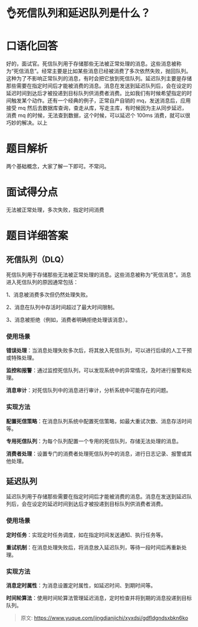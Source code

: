 # 👌死信队列和延迟队列是什么？

# 口语化回答
好的，面试官。死信队列用于存储那些无法被正常处理的消息。这些消息被称为“死信消息”。经常主要是比如某些消息已经被消费了多次依然失败，抛回队列。这种为了不影响正常队列的消息，有时会把它放到死信队列。延迟队列主要是存储那些需要在指定时间后才能被消费的消息。消息在发送到延迟队列后，会在设定的延迟时间到达后才被投递到目标队列供消费者消费。比如我们有时候希望指定的时间触发某个动作。还有一个经典的例子，正常自产自销的 mq，发送消息后，应用接受 mq 然后去数据库查询，查走从库，写走主库，有时候因为主从同步延迟，消费 mq 的时候，无法查到数据，这个时候，可以延迟个 100ms 消费，就可以很巧妙的解决。以上

# 题目解析
两个基础概念，大家了解一下即可。不常问。

# 面试得分点
无法被正常处理，多次失败，指定时间消费

# 题目详细答案
## 死信队列（DLQ）
死信队列用于存储那些无法被正常处理的消息。这些消息被称为“死信消息”。消息进入死信队列的原因通常包括：

1、消息被消费多次但仍然处理失败。

2、消息在队列中存活时间超过了最大时间限制。

3、消息被拒绝（例如，消费者明确拒绝处理该消息）。

### 使用场景
**错误处理**：当消息处理失败多次后，将其放入死信队列，可以进行后续的人工干预或特殊处理。

**监控和报警**：通过监控死信队列，可以发现系统中的异常情况，及时进行报警和处理。

**消息审计**：对死信队列中的消息进行审计，分析系统中可能存在的问题。

### 实现方法
**配置死信策略**：在消息队列系统中配置死信策略，如最大重试次数、消息存活时间等。

**专用死信队列**：为每个队列配置一个专用的死信队列，存储无法处理的消息。

**消费者处理**：设置专门的消费者处理死信队列中的消息，进行日志记录、报警或其他处理。

## 延迟队列
延迟队列用于存储那些需要在指定时间后才能被消费的消息。消息在发送到延迟队列后，会在设定的延迟时间到达后才被投递到目标队列供消费者消费。

### 使用场景
**定时任务**：实现定时任务调度，如在指定时间发送通知、执行任务等。

**重试机制**：在消息处理失败后，将消息放入延迟队列，等待一段时间后再重新处理。

### 实现方法
**消息定时属性**：为消息设置定时属性，如延迟时间、到期时间等。

**时间轮算法**：使用时间轮算法管理延迟消息，定时检查并将到期的消息投递到目标队列。



> 原文: <https://www.yuque.com/jingdianjichi/xyxdsi/gdfldgndsxbkn6ko>